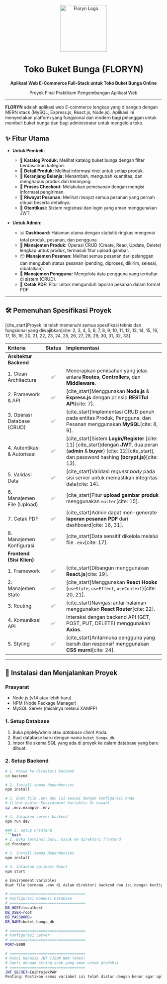 <div align="center">
  <img src="https://img.freepik.com/free-vector/beautiful-flower-shop-logo-design_44253-15.jpg" alt="Floryn Logo" width="150"/>
  <h1>Toko Buket Bunga (FLORYN)</h1>
  <p><strong>Aplikasi Web E-Commerce Full-Stack untuk Toko Buket Bunga Online</strong></p>
  <p>Proyek Final Praktikum Pengembangan Aplikasi Web</p>
</div>

---

**FLORYN** adalah aplikasi web E-commerce lengkap yang dibangun dengan MERN stack (MySQL, Express.js, React.js, Node.js). Aplikasi ini menyediakan platform yang fungsional dan modern bagi pelanggan untuk membeli buket bunga dan bagi administrator untuk mengelola toko.

## ✨ Fitur Utama

- **Untuk Pembeli:**
    - 🎨 **Katalog Produk:** Melihat katalog buket bunga dengan filter berdasarkan kategori.
    - 📄 **Detail Produk:** Melihat informasi rinci untuk setiap produk.
    - 🛒 **Keranjang Belanja:** Menambah, mengubah kuantitas, dan menghapus produk dari keranjang.
    - 🚚 **Proses Checkout:** Melakukan pemesanan dengan mengisi informasi pengiriman.
    - 📜 **Riwayat Pesanan:** Melihat riwayat semua pesanan yang pernah dibuat beserta detailnya.
    - 🔑 **Otentikasi:** Sistem registrasi dan login yang aman menggunakan JWT.

- **Untuk Admin:**
    - 📊 **Dashboard:** Halaman utama dengan statistik ringkas mengenai total produk, pesanan, dan pengguna.
    - 💐 **Manajemen Produk:** Operasi CRUD (Create, Read, Update, Delete) lengkap untuk produk, termasuk fitur upload gambar.
    - 📦 **Manajemen Pesanan:** Melihat semua pesanan dari pelanggan dan mengubah status pesanan (pending, diproses, dikirim, selesai, dibatalkan).
    - 👥 **Manajemen Pengguna:** Mengelola data pengguna yang terdaftar di sistem (CRUD).
    - 📄 **Cetak PDF:** Fitur untuk mengunduh laporan pesanan dalam format PDF.

---

## 🛠️ Pemenuhan Spesifikasi Proyek

[cite_start]Proyek ini telah memenuhi semua spesifikasi teknis dan fungsional yang diwajibkan[cite: 2, 3, 4, 5, 6, 7, 8, 9, 10, 11, 12, 13, 14, 15, 16, 17, 18, 19, 20, 21, 22, 23, 24, 25, 26, 27, 28, 29, 30, 31, 32, 33].

| Kriteria | Status | Implementasi |
| :--- | :---: | :--- |
| **Arsitektur Backend** | | |
| 1. Clean Architecture | ✅ | Menerapkan pemisahan yang jelas antara **Routes**, **Controllers**, dan **Middleware**. |
| 2. Framework & API | ✅ | [cite_start]Menggunakan **Node.js** & **Express.js** dengan prinsip **RESTful API**[cite: 7]. |
| 3. Operasi Database (CRUD) | ✅ | [cite_start]Implementasi CRUD penuh pada entitas Produk, Pengguna, dan Pesanan menggunakan **MySQL**[cite: 8, 9]. |
| 4. Autentikasi & Autorisasi | ✅ | [cite_start]Sistem **Login/Register** [cite: 11] [cite_start]dengan **JWT**, dua peran (**admin** & **buyer**) [cite: 12][cite_start], dan password hashing **(bcrypt.js)**[cite: 13]. |
| 5. Validasi Data | ✅ | [cite_start]Validasi *request body* pada sisi server untuk memastikan integritas data[cite: 14]. |
| 6. Manajemen File (Upload) | ✅ | [cite_start]Fitur **upload gambar produk** menggunakan `multer`[cite: 15]. |
| 7. Cetak PDF | ✅ | [cite_start]Admin dapat men-generate **laporan pesanan PDF** dari dashboard[cite: 16, 31]. |
| 8. Manajemen Konfigurasi | ✅ | [cite_start]Data sensitif dikelola melalui file `.env`[cite: 17]. |
| **Frontend (Sisi Klien)** | | |
| 1. Framework | ✅ | [cite_start]Dibangun menggunakan **React.js**[cite: 19]. |
| 2. Manajemen State | ✅ | [cite_start]Menggunakan **React Hooks** (`useState`, `useEffect`, `useContext`)[cite: 20, 21]. |
| 3. Routing | ✅ | [cite_start]Navigasi antar halaman menggunakan **React Router**[cite: 22]. |
| 4. Komunikasi API | ✅ | Interaksi dengan backend API (GET, POST, PUT, DELETE) menggunakan **Axios**. |
| 5. Styling | ✅ | [cite_start]Antarmuka pengguna yang bersih dan responsif menggunakan **CSS murni**[cite: 24]. |

---

## 🚀 Instalasi dan Menjalankan Proyek

### Prasyarat
- Node.js (v14 atau lebih baru)
- NPM (Node Package Manager)
- MySQL Server (misalnya melalui XAMPP)

### 1. Setup Database
1.  Buka phpMyAdmin atau *database client* Anda.
2.  Buat database baru dengan nama `buket_bunga_db`.
3.  Impor file skema SQL yang ada di proyek ke dalam database yang baru dibuat.

### 2. Setup Backend
```bash
# 1. Masuk ke direktori backend
cd backend

# 2. Install semua dependencies
npm install

# 3. Buat file .env dan isi sesuai dengan konfigurasi Anda
# (Lihat bagian Environment Variables di bawah)
cp .env.example .env

# 4. Jalankan server backend
npm run dev

### 3. Setup Frintend
```bash
# 1. Buka terminal baru, masuk ke direktori frontend
cd frontend

# 2. Install semua dependencies
npm install

# 3. Jalankan aplikasi React
npm start

⚙️ Environment Variables
Buat file bernama .env di dalam direktori backend dan isi dengan konfigurasi berikut. Sesuaikan dengan pengaturan lokal Anda.

# ==================================
# Konfigurasi Koneksi Database
# ==================================
DB_HOST=localhost
DB_USER=root
DB_PASSWORD=
DB_NAME=buket_bunga_db

# ==================================
# Konfigurasi Server
# ==================================
PORT=5000

# ==================================
# Kunci Rahasia JWT (JSON Web Token)
# Ganti dengan string acak yang aman untuk produksi
# ==================================
JWT_SECRET=IniProjekPAW
Penting: Pastikan semua variabel ini telah diatur dengan benar agar aplikasi dapat terhubung ke database dan menjalankan otentikasi dengan baik.
